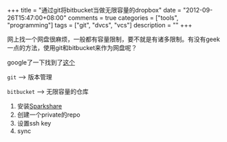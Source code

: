 +++
title = "通过git将bitbucket当做无限容量的dropbox"
date = "2012-09-26T15:47:00+08:00"
comments = true
categories = ["tools", "programming"]
tags = ["git", "dvcs", "vcs"]
description = ""
+++


网上找一个网盘很麻烦，一般都有容量限制，要不就是有诸多限制。有没有geek一点的方法，使用git和bitbucket来作为网盘呢？

google了一下找到了[这个](http://bioinfoblog.it/2011/10/bitbucket-sparkleshare-home-made-limitless-dropbox/)

`git` --> 版本管理

`bitbucket` --> 无限容量的仓库

1. 安装[Sparkshare](http://sparkleshare.org/)
2. 创建一个private的repo
3. 设置ssh key
4. sync

<!--more-->